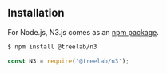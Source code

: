 
## Installation
For Node.js, N3.js comes as an [npm package](https://npmjs.org/package/n3).

```Bash
$ npm install @treelab/n3
```

```JavaScript
const N3 = require('@treelab/n3');
```